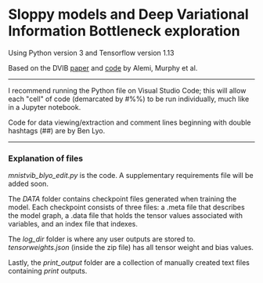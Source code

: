 # Sloppy models and Deep Variational Information Bottleneck exploration

Using Python version 3 and Tensorflow version 1.13

Based on the DVIB [paper](https://openreview.net/forum?id=HyxQzBceg) and [code](https://github.com/alexalemi/vib_demo) by Alemi, Murphy et al.

---
I recommend running the Python file on Visual Studio Code; this will allow each "cell" of code (demarcated by #%%) to be run individually, much like in a Jupyter notebook.

Code for data viewing/extraction and comment lines beginning with double hashtags (##) are by Ben Lyo.

---
### Explanation of files

*mnistvib_blyo_edit.py* is the code. A supplementary requirements file will be added soon.

The *DATA* folder contains checkpoint files generated when training the model. Each checkpoint consists of three files: a .meta file that describes the model graph, a .data file that holds the tensor values associated with variables, and an index file that indexes.

The *log_dir* folder is where any user outputs are stored to. *tensorweights.json* (inside the zip file) has all tensor weight and bias values.

Lastly, the *print_output* folder are a collection of manually created text files containing *print* outputs.